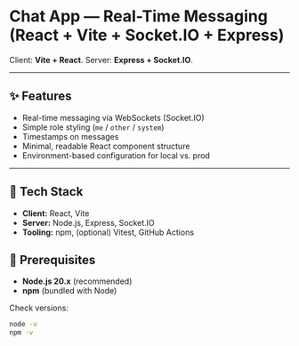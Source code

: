 # Chat App — Real-Time Messaging (React + Vite + Socket.IO + Express)

Client: **Vite + React**. Server: **Express + Socket.IO**.

---

## ✨ Features
- Real-time messaging via WebSockets (Socket.IO)
- Simple role styling (`me` / `other` / `system`)
- Timestamps on messages
- Minimal, readable React component structure
- Environment-based configuration for local vs. prod

---

## 🧱 Tech Stack
- **Client:** React, Vite
- **Server:** Node.js, Express, Socket.IO
- **Tooling:** npm, (optional) Vitest, GitHub Actions


## 🔧 Prerequisites
- **Node.js 20.x** (recommended)  
- **npm** (bundled with Node)

Check versions:
```bash
node -v
npm -v
